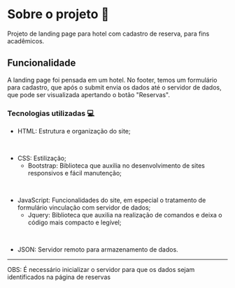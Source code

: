 # Sobre o projeto 📖

Projeto de landing page para hotel com cadastro de reserva, para fins acadêmicos.

## Funcionalidade 

A landing page foi pensada em um hotel. No footer, temos um formulário para cadastro, que após o submit envia os dados até o servidor de dados, que pode ser visualizada apertando o botão "Reservas".
### Tecnologias utilizadas 💻
- HTML: Estrutura e organização do site;
  
<br>

- CSS: Estilização; 
  * Bootstrap: Biblioteca que auxilia no desenvolvimento de sites responsivos e fácil manutenção;
<br>

- JavaScript: Funcionalidades do site, em especial o tratamento de formulário vinculação com servidor de dados; 
  * Jquery: Biblioteca que auxilia na realização de comandos e deixa o código mais compacto e legível;
<br>

- JSON: Servidor remoto para armazenamento de dados.
<hr>

OBS: É necessário inicializar o servidor para que os dados sejam identificados na página de reservas
